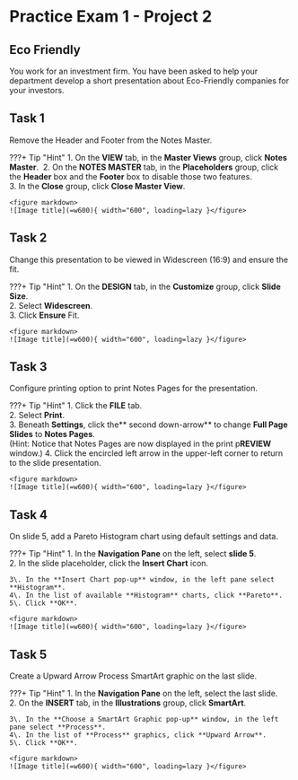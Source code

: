 # Practice Exam 1 - Project 2

## Eco Friendly
You work for an investment firm. You have been asked to help your department develop a short presentation about Eco-Friendly companies for your investors.  

## Task  1
 
Remove the Header and Footer from the Notes Master.  

???+ Tip "Hint"
    1\. On the **VIEW** tab, in the **Master Views** group, click **Notes Master**. 
    2\. On the **NOTES MASTER** tab, in the **Placeholders** group, click the **Header** box and the **Footer** box to disable those two features.  
    3\. In the **Close** group, click **Close Master View**.  

    <figure markdown>
    ![Image title](=w600){ width="600", loading=lazy }</figure>

## Task  2

Change this presentation to be viewed in Widescreen (16:9) and ensure the fit.  

???+ Tip "Hint"
    1\. On the **DESIGN** tab, in the **Customize** group, click **Slide Size**.  
    2\. Select **Widescreen**.  
    3\. Click **Ensure** Fit.  

    <figure markdown>
    ![Image title](=w600){ width="600", loading=lazy }</figure>

## Task  3

Configure printing option to print Notes Pages for the presentation.  

???+ Tip "Hint"
    1\. Click the **FILE** tab.  
    2\. Select **Print**.  
    3\. Beneath **Settings**, click the** second down-arrow** to change **Full Page Slides** to **Notes Pages**.  
    (Hint: Notice that Notes Pages are now displayed in the print p**REVIEW** window.)
    4\. Click the encircled left arrow in the upper-left corner to return to the slide presentation.  

    <figure markdown>
    ![Image title](=w600){ width="600", loading=lazy }</figure>

## Task  4

On slide 5, add a Pareto Histogram chart using default settings and data.  

???+ Tip "Hint"
    1\. In the **Navigation Pane** on the left, select **slide 5**.  
    2\. In the slide placeholder, click the **Insert Chart** icon.  

    3\. In the **Insert Chart pop-up** window, in the left pane select **Histogram**.  
    4\. In the list of available **Histogram** charts, click **Pareto**.  
    5\. Click **OK**.  

    <figure markdown>
    ![Image title](=w600){ width="600", loading=lazy }</figure>

## Task  5

Create a Upward Arrow Process SmartArt graphic on the last slide.  

???+ Tip "Hint"
    1\. In the **Navigation Pane** on the left, select the last slide.  
    2\. On the **INSERT** tab, in the **Illustrations** group, click **SmartArt**.  

    3\. In the **Choose a SmartArt Graphic pop-up** window, in the left pane select **Process**.  
    4\. In the list of **Process** graphics, click **Upward Arrow**.  
    5\. Click **OK**.  

    <figure markdown>
    ![Image title](=w600){ width="600", loading=lazy }</figure>